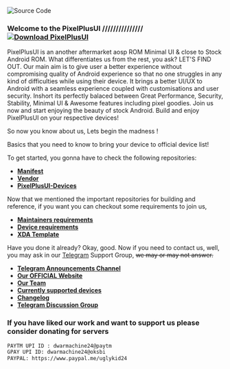 ![Source Code](https://i.imgur.com/TE9Z1RJ.png)

### Welcome to the PixelPlusUI /////////////// [![Download PixelPlusUI](https://img.shields.io/sourceforge/dt/pixelplusui-project.svg)](https://ppui.site/download)

PixelPlusUI is an another aftermarket aosp ROM Minimal UI & close to Stock Android ROM. What differentiates us from the rest, you ask? LET'S FIND OUT. Our main aim is to give user a better experience without compromising quality of Android experience so that no one struggles in any kind of difficulties while using their device. It brings a better UI/UX to Android with a seamless experience coupled with customisations and user security. Inshort its perfectly balaced between Great Performance, Security, Stability, Minimal UI & Awesome features including pixel goodies. Join us now and start enjoying the beauty of stock Android. Build and enjoy PixelPlusUI on your respective devices!

So now you know about us, Lets begin the madness !

Basics that you need to know to bring your device to official device list!

To get started, you gonna have to check the following repositories:

* [**Manifest**](https://github.com/PixelPlusUI-SnowCone/manifest)
* [**Vendor**](https://github.com/PixelPlusUI-SnowCone/vendor_aosp)
* [**PixelPlusUI-Devices**](https://github.com/PixelPlusUI-Devices)

Now that we mentioned the important repositories for building and reference, if you want you can checkout some requirements to join us, 

* [**Maintainers requirements**](https://github.com/PixelPlusUI-SnowCone/Documentation/blob/twelve/maintainers_requirements.md)
* [**Device requirements**](https://github.com/PixelPlusUI-SnowCone/Documentation/blob/twelve/device_requirements.md)
* [**XDA Template**](https://raw.githubusercontent.com/PixelPlusUI-SnowCone/Documentation/twelve/ppui_xda.txt)

Have you done it already? Okay, good. Now if you need to contact us, well, you may ask in our [Telegram](https://t.me/ppuichat) Support Group, ~~we may or may not answer.~~

 * [**Telegram Announcements Channel**](https://t.me/ppuich)
 * [**Our OFFICIAL Website**](https://ppui.site/)
 * [**Our Team**](https://ppui.site/team)
 * [**Currently supported devices**](https://ppui.site/download)
 * [**Changelog**](https://ppui.site/changelog)
 * [**Telegram Discussion Group**](https://t.me/ppuichat)

### If you have liked our work and want to support us please consider donating for servers

```bash
PAYTM UPI ID : dwarmachine24@paytm
GPAY UPI ID: dwarmachine24@oksbi
PAYPAL: https://www.paypal.me/uglykid24
```

